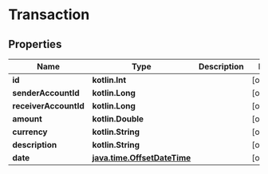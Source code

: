 
# Transaction

## Properties
Name | Type | Description | Notes
------------ | ------------- | ------------- | -------------
**id** | **kotlin.Int** |  |  [optional]
**senderAccountId** | **kotlin.Long** |  |  [optional]
**receiverAccountId** | **kotlin.Long** |  |  [optional]
**amount** | **kotlin.Double** |  |  [optional]
**currency** | **kotlin.String** |  |  [optional]
**description** | **kotlin.String** |  |  [optional]
**date** | [**java.time.OffsetDateTime**](java.time.OffsetDateTime.md) |  |  [optional]



